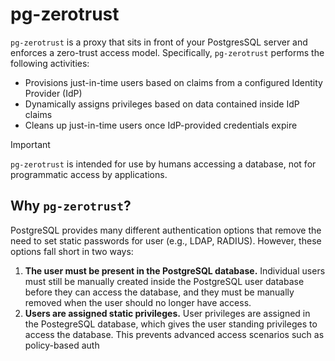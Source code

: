 # pg-zerotrust

`pg-zerotrust` is a proxy that sits in front of your PostgresSQL server and enforces a zero-trust access model. Specifically, `pg-zerotrust` performs the following activities:

- Provisions just-in-time users based on claims from a configured Identity Provider (IdP)
- Dynamically assigns privileges based on data contained inside IdP claims
- Cleans up just-in-time users once IdP-provided credentials expire

> [!IMPORTANT]
> `pg-zerotrust` is intended for use by humans accessing a database, not for programmatic access by applications.

## Why `pg-zerotrust`?

PostgreSQL provides many different authentication options that remove the need to set static passwords for user (e.g., LDAP, RADIUS). However, these options fall short in two ways:

1. **The user must be present in the PostgreSQL database.** Individual users must still be manually created inside the PostgreSQL user database before they can access the database, and they must be manually removed when the user should no longer have access.
2. **Users are assigned static privileges.** User privileges are assigned in the PostegreSQL database, which gives the user standing privileges to access the database. This prevents advanced access scenarios such as policy-based auth
